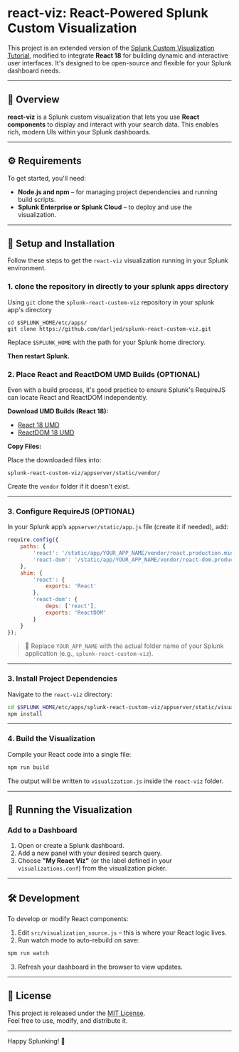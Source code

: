 # react-viz: React-Powered Splunk Custom Visualization

This project is an extended version of the [Splunk Custom Visualization Tutorial](https://docs.splunk.com/Documentation/Splunk/9.4.2/AdvancedDev/CustomVizTutorial), modified to integrate **React 18** for building dynamic and interactive user interfaces. It's designed to be open-source and flexible for your Splunk dashboard needs.

---

## 📖 Overview

**react-viz** is a Splunk custom visualization that lets you use **React components** to display and interact with your search data. This enables rich, modern UIs within your Splunk dashboards.

---

## ⚙️ Requirements

To get started, you'll need:

- **Node.js and npm** – for managing project dependencies and running build scripts.
- **Splunk Enterprise or Splunk Cloud** – to deploy and use the visualization.

---

## 🚀 Setup and Installation

Follow these steps to get the `react-viz` visualization running in your Splunk environment.

### 1. clone the repository in directly to your splunk apps directory 

Using `git` clone the `splunk-react-custom-viz` repository in your splunk app's directory

```
cd $SPLUNK_HOME/etc/apps/
git clone https://github.com/darljed/splunk-react-custom-viz.git
```

Replace `$SPLUNK_HOME` with the path for your Splunk home directory.

**Then restart Splunk.**

### 2. Place React and ReactDOM UMD Builds **(OPTIONAL)**

Even with a build process, it's good practice to ensure Splunk's RequireJS can locate React and ReactDOM independently.

**Download UMD Builds (React 18):**

- [React 18 UMD](https://unpkg.com/react@18/umd/react.production.min.js)
- [ReactDOM 18 UMD](https://unpkg.com/react-dom@18/umd/react-dom.production.min.js)

**Copy Files:**

Place the downloaded files into:

```
splunk-react-custom-viz/appserver/static/vendor/
```

Create the `vendor` folder if it doesn't exist.

---

### 3. Configure RequireJS **(OPTIONAL)**

In your Splunk app’s `appserver/static/app.js` file (create it if needed), add:

```javascript
require.config({
    paths: {
        'react': '/static/app/YOUR_APP_NAME/vendor/react.production.min',
        'react-dom': '/static/app/YOUR_APP_NAME/vendor/react-dom.production.min'
    },
    shim: {
        'react': {
            exports: 'React'
        },
        'react-dom': {
            deps: ['react'],
            exports: 'ReactDOM'
        }
    }
});
```

> 🔁 Replace `YOUR_APP_NAME` with the actual folder name of your Splunk application (e.g., `splunk-react-custom-viz`).

---

### 3. Install Project Dependencies

Navigate to the `react-viz` directory:

```bash
cd $SPLUNK_HOME/etc/apps/splunk-react-custom-viz/appserver/static/visualizations/react-viz/
npm install
```

---

### 4. Build the Visualization

Compile your React code into a single file:

```bash
npm run build
```

The output will be written to `visualization.js` inside the `react-viz` folder.

---

## 🧪 Running the Visualization

### Add to a Dashboard

1. Open or create a Splunk dashboard.
2. Add a new panel with your desired search query.
3. Choose **"My React Viz"** (or the label defined in your `visualizations.conf`) from the visualization picker.

---

## 🛠️ Development

To develop or modify React components:

1. Edit `src/visualization_source.js` – this is where your React logic lives.
2. Run watch mode to auto-rebuild on save:

```bash
npm run watch
```

3. Refresh your dashboard in the browser to view updates.

---

## 📄 License

This project is released under the [MIT License](LICENSE).  
Feel free to use, modify, and distribute it.

---

Happy Splunking! 🎉
